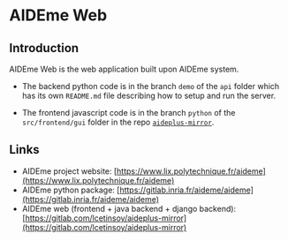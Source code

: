 # AIDEme Web

## Introduction

AIDEme Web is the web application built upon AIDEme system.

- The backend python code is in the branch `demo` of the `api` folder which has its own `README.md` file describing how to setup and run the server.

- The frontend javascript code is in the branch `python` of the `src/frontend/gui` folder in the repo [`aideplus-mirror`](https://gitlab.com/lcetinsoy/aideplus-mirror).

## Links

- AIDEme project website: [https://www.lix.polytechnique.fr/aideme](https://www.lix.polytechnique.fr/aideme)
- AIDEme python package: [https://gitlab.inria.fr/aideme/aideme](https://gitlab.inria.fr/aideme/aideme)
- AIDEme web (frontend + java backend + django backend): [https://gitlab.com/lcetinsoy/aideplus-mirror](https://gitlab.com/lcetinsoy/aideplus-mirror)
